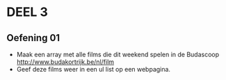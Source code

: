 # DEEL 3
## Oefening 01
* Maak een array met alle films die dit weekend spelen in de Budascoop http://www.budakortrijk.be/nl/film
* Geef deze films weer in een ul list op een webpagina.
